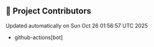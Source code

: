 ## 🌟 Project Contributors

Updated automatically on Sun Oct 26 01:56:57 UTC 2025

- github-actions[bot]
